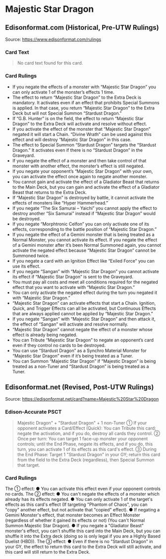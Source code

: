 # Majestic Star Dragon

## Edisonformat.com (Historical, Pre-UTW Rulings)

Source: https://www.edisonformat.com/rulings

### Card Text

> No card text found for this card.

### Card Rulings

*   If you negate the effects of a monster with “Majestic Star Dragon” you can only activate 1 of the monster’s effects 1 time.
*   The effect to return “Majestic Star Dragon” to the Extra Deck is mandatory. It activates even if an effect that prohibits Special Summons is applied. In that case, you return “Majestic Star Dragon” to the Extra Deck but will not Special Summon “Stardust Dragon.”
*   If “G.B. Hunter” is on the field, the effect to return “Majestic Star Dragon” to the Extra Deck will activate and resolve without effect.
*   If you activate the effect of the monster that “Majestic Star Dragon” negated it will start a Chain. “Divine Wrath” can be used against this effect and will destroy “Majestic Star Dragon” in this case.
*   The effect to Special Summon “Stardust Dragon” targets the “Stardust Dragon.” It activates even if there is no “Stardust Dragon” in the Graveyard.
*   If you negate the effect of a monster and then take control of that monster with another effect, the monster’s effect is still negated.
*   If you negate your opponent’s “Majestic Star Dragon” with your own, you can activate the effect once again to negate another monster.
*   You cannot gain and activate the effect of a Gladiator Beast that returns to the Main Deck, but you can gain and activate the effect of a Gladiator Beast that returns to the Extra Deck.
*   If “Majestic Star Dragon” is destroyed by battle, it cannot activate the effects of monsters like “Hyper Hammerhead.”
*   If you negate “The Six Samurai – Yaichi” you cannot apply the effect to destroy another “Six Samurai” instead if “Majestic Star Dragon” would be destroyed.
*   If you negate “Morphtronic Celfon” you can only activate one of its effects, corresponding to the battle position of “Majestic Star Dragon.”
*   If you negate the effect of a Gemini monster that is being treated as a Normal Monster, you cannot activate its effect. If you negate the effect of a Gemini monster after it’s been Normal Summoned again, you cannot activate the negated effect because “Majestic Star Dragon” cannot be Summoned twice.
*   If you negate a card with an Ignition Effect like “Exiled Force” you can use its effect.
*   If you negate “Sangan” with “Majestic Star Dragon” you cannot activate its effect if “Majestic Star Dragon” is sent to the Graveyard.
*   You must pay all costs and meet all conditions required for the negated effect that you want to activate with “Majestic Star Dragon.”
*   You can only activate the negated effect during the turn you negated it with “Majestic Star Dragon.”
*   “Majestic Star Dragon” can activate effects that start a Chain. Ignition, Quick, and Trigger Effects can all be activated, but Continuous Effects that are always applied cannot be applied by “Majestic Star Dragon.”
*   If you negate “Sangan” with “Majestic Star Dragon” and then attack it, the effect of “Sangan” will activate and resolve normally.
*   “Majestic Star Dragon” cannot negate the effect of a monster whose effect is already being negated.
*   You can Tribute “Majestic Star Dragon” to negate an opponent’s card even if they control no cards to be destroyed.
*   You can use “Stardust Dragon” as a Synchro Material Monster for “Majestic Star Dragon” even if it’s being treated as a Tuner.
*   You can Summon “Majestic Star Dragon” if “Majestic Dragon” is being treated as a non-Tuner and “Stardust Dragon” is being treated as a Tuner.

## Edisonformat.net (Revised, Post-UTW Rulings)

Source: https://edisonformat.net/card?name=Majestic%20Star%20Dragon

### Edison-Accurate PSCT

> Majestic Dragon" + "Stardust Dragon" + 1 non-Tuner
> ① If your opponent activates a Card/Effect (Quick): You can Tribute this card; negate the activation, and if you do, destroy all cards they control.
> ② Once per turn: You can target 1 face-up monster your opponent controls; until the End Phase, negate its effects, and if you do, this turn, you can activate 1 of its effects as this card's effect.
> ③ During the End Phase: Target 1 "Stardust Dragon" in your GY; return this card from the field to the Extra Deck (regardless),
> then Special Summon that target.

### Card Rulings

The ① effect:
● You can activate this effect even if your opponent controls no cards.
The ② effect:
● You can't negate the effects of a monster which already has its effects negated.
● You can only activate 1 of the target's effects as this card's effect
(If targeting "Phantom of Chaos", you can "copy" another effect, but not activate that "copied" effect).
● If negating a Gemini Monster's effect, that monster becomes an Effect Monster
(regardless of whether it gained its effects or not) (You can't Normal Summon Majestic Star Dragon).
● If you negate a "Gladiator Beast" monster's effect, you can't shuffle this card into the Main Deck,
but you can shuffle it into the Extra deck (doing so is only legal if you are a Highly Based Duelist (HBD)).
The ③ effect:
● Even if there is no "Stardust Dragon" in your GY, the effect to return this card to the Extra Deck will still activate, and this card will still return to the Extra Deck.
            